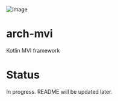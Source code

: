 ![image](https://ci.sunnyday.dev/app/rest/builds/branch:name:main/statusIcon)

# arch-mvi
Kotlin MVI framework

# Status
In progress. README will be updated later.
